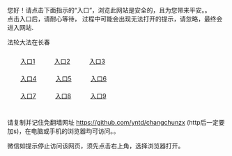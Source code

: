 您好！请点击下面指示的“入口”，浏览此网站是安全的，且为您带来平安。。 <br/>
点击入口后，请耐心等待， 过程中可能会出现无法打开的提示，请忽略，最终会进入网站. </br>

法轮大法在长春<br/>
<div style="padding:10px"><a style="margin:20px" target="_blank" href="https://d1lgquh4p1vhsi.cloudfront.net/2Qpsp?jiqelexo" id="ccLink1" rel="nofollow">入口1</a> <a target="_blank" style="margin:20px" href="https://d2yn44wl6nui8s.cloudfront.net/2Qpsp?jrsuswxh" id="ccLink2" rel="nofollow">入口2</a> <a style="margin:20px" target="_blank" href="https://d1r6sflsdsrwr0.cloudfront.net/2Qpsp?denbpnf" id="ccLink3" rel="nofollow">入口3</a></div>

<div style="padding:10px" ><a style="margin:20px" target="_blank" href="https://d1lgquh4p1vhsi.cloudfront.net/2Qpsp?jiqelexo" id="ccLink4" rel="nofollow">入口4</a> <a style="margin:20px" href="https://d2yn44wl6nui8s.cloudfront.net/2Qpsp?jrsuswxh" target="_blank" id="ccLink5" rel="nofollow">入口5</a> <a style="margin:20px" href="https://d1r6sflsdsrwr0.cloudfront.net/2Qpsp?denbpnf" target="_blank" id="ccLink6" rel="nofollow">入口6</a></div>

<div style="padding:10px"><a style="margin:20px" target="_blank" href="https://d1lgquh4p1vhsi.cloudfront.net/2Qpsp?jiqelexo" id="ccLink7" rel="nofollow">入口7</a> <a style="margin:20px" href="https://d2yn44wl6nui8s.cloudfront.net/2Qpsp?jrsuswxh" target="_blank" id="ccLink8" rel="nofollow">入口8</a> <a style="margin:20px" target="_blank" href="https://d1r6sflsdsrwr0.cloudfront.net/2Qpsp?denbpnf" id="ccLink9" rel="nofollow">入口9</a></div>

<br/>



请复制并记住免翻墙网址 https://github.com/yntd/changchunzx (http后一定要加s)，在电脑或手机的浏览器均可访问。。<br/>

微信如提示停止访问该网页，须先点击右上角，选择浏览器打开。

